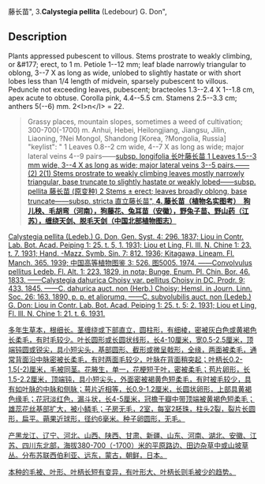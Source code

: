 藤长苗",
3.**Calystegia pellita** (Ledebour) G. Don",

## Description
Plants appressed pubescent to villous. Stems prostrate to weakly climbing, or &amp;#177; erect, to 1 m. Petiole 1--12 mm; leaf blade narrowly triangular to oblong, 3--7 X as long as wide, unlobed to slightly hastate or with short lobes less than 1/4 length of midvein, sparsely pubescent to villous. Peduncle not exceeding leaves, pubescent; bracteoles 1.3--2.4 X 1--1.8 cm, apex acute to obtuse. Corolla pink, 4.4--5.5 cm. Stamens 2.5--3.3 cm; anthers 5(--6) mm. 2&lt;I&gt;n&lt;/I&gt; = 22.

> Grassy places, mountain slopes, sometimes a weed of cultivation; 300-700(-1700) m. Anhui, Hebei, Heilongjiang, Jiangsu, Jilin, Liaoning, ?Nei Mongol, Shandong [Korea, ?Mongolia, Russia]
  "keylist": "
1 Leaves 0.8--2 cm wide, 4--7 X as long as wide; major lateral veins 4--9 pairs——<a href='/info/Calystegia pellita subsp. longifolia?t=foc'>subsp. longifolia 长叶藤长苗
1 Leaves 1.5--3 mm wide, 3--4 X as long as wide; major lateral veins 3--5 pairs.——(2)
2(1) Stems prostrate to weakly climbing leaves mostly narrowly triangular, base truncate to slightly hastate or weakly lobed——<a href='/info/Calystegia pellita subsp. pellita?t=foc'>subsp. pellita 藤长苗 (原变种)
2 Stems &#177; erect; leaves broadly oblong, base truncate——<a href='/info/Calystegia pellita subsp. stricta?t=foc'>subsp. stricta 直立藤长苗",
**4. 藤长苗（植物名实图考）　狗儿秧、毛胡弯（河南），狗藤花、兔耳苗（安徽），野兔子苗、野山药（江苏），缠绕天剑、脱毛天剑（中国北部植物图志）**

Calystegia pellita (Ledeb.) G. Don, Gen. Syst. 4: 296. 1837; Liou in Contr. Lab. Bot. Acad. Peiping 1: 25. t. 5, 1. 1931; Liou et Ling, Fl. Ill. N. Chine 1: 23. t. 7. 1931; Hand. -Mazz. Symb. Sin. 7: 812. 1936; Kitagawa, Lineam. Fl. Manch. 365. 1939; 中国高等植物图鉴 3: 526. 图5005. 1974. ——Convolvulus pellitus Ledeb. Fl. Alt. 1: 223. 1829, in nota; Bunge, Enum. Pl. Chin. Bor. 46. 1833. ——Calystegia dahurica Choisy var. pellitus Choisy in DC. Prodr. 9: 433. 1845. ——C. dahurica auct. non (Herb.) Choisy: Hemsl. in Journ. Linn. Soc. 26: 163. 1890, p. p. et aliorumq. ——C. subvolubilis auct. non (Ledeb.) G. Don: Liou in Contr. Lab. Bot. Acad. Peiping 1: 25. t. 5: 2. 1931; Liou et Ling, Fl. Ill. N. Chine 1: 21. t. 6. 1931.

多年生草本，根细长。茎缠绕或下部直立，圆柱形，有细棱，密被灰白色或黄褐色长柔毛，有时毛较少。叶长圆形或长圆状线形，长4-10厘米，宽0.5-2.5厘米，顶端钝圆或锐尖，具小短尖头，基部圆形、截形或微呈戟形，全缘，两面被柔毛，通常背面沿中脉密被长柔毛，有时两面毛较少，叶脉在背面稍突起；叶柄长0.2-1.5(-2)厘米，毛被同茎。花腋生，单一，花梗短于叶，密被柔毛；苞片卵形，长1.5-2.2厘米，顶端钝，具小短尖头，外面密被褐黄色短柔毛，有时被毛较少，具有如叶脉的中脉和侧脉；萼片近相等，长0.9-1.2厘米，长圆状卵形，上部具黄褐色缘毛；花冠淡红色，漏斗状，长4-5厘米，冠檐于瓣中带顶端被黄褐色短柔毛；雄蕊花丝基部扩大，被小鳞毛；子房无毛，2室，每室2胚珠，柱头2裂，裂片长圆形，扁平。蒴果近球形，径约6毫米。种子卵圆形，无毛。

产黑龙江、辽宁、河北、山西、陕西、甘肃、新疆、山东、河南、湖北、安徽、江苏、四川东北部，海拔380-700（-1700）米的平原路边、田边杂草中或山坡草丛。分布苏联西伯利亚、远东，蒙古，朝鲜，日本。

本种的毛被、叶形、叶柄长短有变异，有叶形大、叶柄长则毛被少的趋势。
